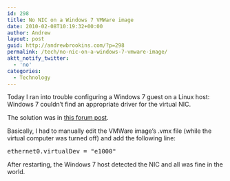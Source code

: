 ```yaml
---
id: 298
title: No NIC on a Windows 7 VMWare image
date: 2010-02-08T10:19:32+00:00
author: Andrew
layout: post
guid: http://andrewbrookins.com/?p=298
permalink: /tech/no-nic-on-a-windows-7-vmware-image/
aktt_notify_twitter:
  - 'no'
categories:
  - Technology
---
```

Today I ran into trouble configuring a Windows 7 guest on a Linux host: Windows 7 couldn&#8217;t find an appropriate driver for the virtual NIC.

The solution was in [this forum post](http://communities.vmware.com/thread/188094).

Basically, I had to manually edit the VMWare image&#8217;s .vmx file (while the virtual computer was turned off) and add the following line:

<pre>ethernet0.virtualDev = "e1000"
</pre>

After restarting, the Windows 7 host detected the NIC and all was fine in the world.